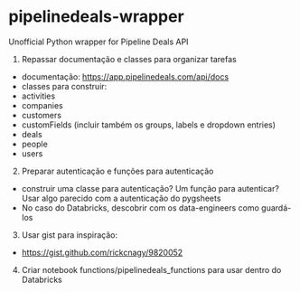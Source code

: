 # pipelinedeals-wrapper
Unofficial Python wrapper for Pipeline Deals API


1. Repassar documentação e classes para organizar tarefas
 - documentação: https://app.pipelinedeals.com/api/docs
 - classes para construir:
  - activities
  - companies
  - customers
  - customFields (incluir também os groups, labels e dropdown entries)
  - deals
  - people
  - users
2. Preparar autenticação e funções para autenticação
 - construir uma classe para autenticação? Um função para autenticar? Usar algo parecido com a autenticação do pygsheets
 - No caso do Databricks, descobrir com os data-engineers como guardá-los
3. Usar gist para inspiração:
 - https://gist.github.com/rickcnagy/9820052
4. Criar notebook functions/pipelinedeals_functions para usar dentro do Databricks





